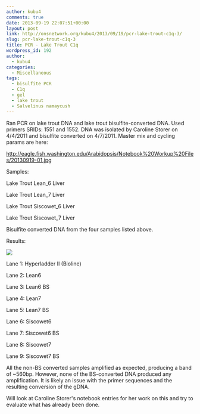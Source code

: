```yaml
---
author: kubu4
comments: true
date: 2013-09-19 22:07:51+00:00
layout: post
link: http://onsnetwork.org/kubu4/2013/09/19/pcr-lake-trout-c1q-3/
slug: pcr-lake-trout-c1q-3
title: PCR - Lake Trout C1q
wordpress_id: 192
author:
  - kubu4
categories:
  - Miscellaneous
tags:
  - bisulfite PCR
  - C1q
  - gel
  - lake trout
  - Salvelinus namaycush
---
```


Ran PCR on lake trout DNA and lake trout bisulfite-converted DNA. Used primers SRIDs: 1551 and 1552. DNA was isolated by Caroline Storer on 4/4/2011 and bisulfite converted on 4/7/2011. Master mix and cycling params are here:

http://eagle.fish.washington.edu/Arabidopsis/Notebook%20Workup%20Files/20130919-01.jpg

Samples:

Lake Trout Lean_6 Liver

Lake Trout Lean_7 Liver

Lake Trout Siscowet_6 Liver

Lake Trout Siscowet_7 Liver

Bisulfite converted DNA from the four samples listed above.

Results:

![](http://eagle.fish.washington.edu/Arabidopsis/Notebook%20Workup%20Files/20130919_Gel.JPG)

Lane 1: Hyperladder II (Bioline)

Lane 2: Lean6

Lane 3: Lean6 BS

Lane 4: Lean7

Lane 5: Lean7 BS

Lane 6: Siscowet6

Lane 7: Siscowet6 BS

Lane 8: Siscowet7

Lane 9: Siscowet7 BS

All the non-BS converted samples amplified as expected, producing a band of ~560bp. However, none of the BS-converted DNA produced any amplification. It is likely an issue with the primer sequences and the resulting conversion of the gDNA.

Will look at Caroline Storer's notebook entries for her work on this and try to evaluate what has already been done.

